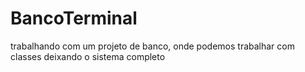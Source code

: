 # BancoTerminal
 trabalhando com um projeto de banco, onde podemos trabalhar com classes deixando o sistema completo
